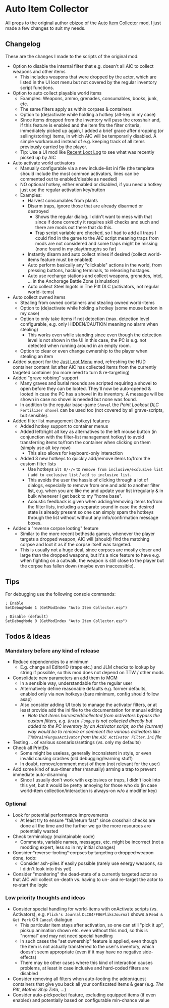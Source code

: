 # Auto Item Collector

All props to the original author [ebizoe](https://www.nexusmods.com/newvegas/users/627838) of the [Auto Item Collector](https://www.nexusmods.com/newvegas/mods/77775) mod, I just made a few changes to suit my needs.

## Changelog

These are the changes I made to the scripts of the original mod:

* Option to disable the internal filter that e.g. doesn't all AIC to collect weapons and other items
  * This includes weapons that were dropped by the actor, which are listed in the UI loot menu but not covered by the regular inventory script functions.
* Option to auto collect playable world items
  * Examples: Weapons, ammo, grenades, consumables, books, junk, etc.
  * The same filters apply as within corpses & containers
  * Option to (de)activate while holding a hotkey (alt-key in my case)
  * Since items dropped from the inventory will pass the crosshair and, if this feature is enabled and the item fits the filter criteria, immediately picked up again, I added a brief grace after dropping (or selling/storing) items, in which AIC will be temporarily disabled. A simple workaround instead of e.g. keeping track of all items previously carried by the player.
  * Tip: Use a UI mod like [Recent Loot Log](https://www.nexusmods.com/newvegas/mods/80180) to see what was recently picked up by AIC
* Auto activate world activators
  * Manually configurable via a new include-list ini file (the template should include the most common activators, lines can be commented out to enabled/disable as needed)
  * NO optional hotkey, either enabled or disabled, if you need a hotkey just use the regular activation key/button
  * Examples:
    * Harvest consumables from plants
    * Disarm traps, ignore those that are already disarmed or destroyed
      * Shows the regular dialog. I didn't want to mess with that since if done correctly it requires skill checks and such and there are mods out there that do this.
      * Trap script variable are checked, so I had to add all traps I could find in the game to the AIC script meaning traps from mods are not considered and some traps might be missing (none found in my playthroughs so far)
    * Instantly disarm and auto collect mines if desired (collect world-items feature must be enabled)
    * Auto perform basically any "clickable" actions in the world, from pressing buttons, hacking terminals, to releasing hostages.
    * Auto use recharge stations and collect weapons, grenades, intel, ... in the Anchorage Battle Zone (simulation)
    * Auto collect Steel Ingots in The Pitt DLC (activators, not regular world-items)
* Auto collect owned items
  * Stealing from owned containers and stealing owned world-items
  * Option to (de)activate while holding a hotkey (some mouse button in my case)
  * Option to only take items if not detection (max. detection level configurable, e.g. only HIDDEN/CAUTION meaning no alarm when stealing)
    * This works even while standing since even though the detection level is not shown in the UI in this case, the PC is e.g. not detected when running around in an empty room.
  * Option to clear or even change ownership to the player when stealing an item
* Added support for the [Just Loot Menu](https://www.nexusmods.com/newvegas/mods/87154) mod, refreshing the HUD container content list after AIC has collected items from the currently targeted container (no more need to turn & re-targeting)
* Added "grave robbing" support
  * Many graves and burial mounds are scripted requiring a shovel to open before they can be looted. They'll now be auto-opened & looted in case the PC has a shovel in its inventory. A message will be shown in case no shovel is needed but none was found.
  * In addition to the regular base-game `Shovel` the *Point Lookout DLC* `Fertilizer shovel` can be used too (not covered by all grave-scripts, but sensible).
* Added filter list management (hotkey) features
  * Added hotkey support to container menus
  * Added left/right alt key as alternatives to the left mouse button (in conjunction with the filter-list management hotkey) to avoid transferring items to/from the container when clicking on them (simply use alt key now)
    * This also allows for keyboard-only interaction
  * Added 3 new hotkeys to quickly add/remove items to/from the custom filter lists
    * Use hotkeys `alt 0/-/=` to `remove from inclusive/exclusive list` / `add to exclusive list` / `add to inclusive list`.
    * This avoids the user the hassle of clicking through a lot of dialogs, especially to remove from one and add to another filter list, e.g. when you are like me and update your list irregularly & in bulk whenever I get back to my "home base".
    * Acoustic feedback is given when adding/removing items to/from the filter lists, including a separate sound in case the desired state is already present so one can simply spam the hotkeys through the list without without any info/confirmation message boxes.
* Added a "reverse corpse looting" feature
  * Similar to the more recent bethesda games, whenever the player targets a dropped weapon, AIC will (should) find the matching corpse and loot it as if the corpse itself was targeted.
  * This is usually not a huge deal, since corpses are mostly closer and large than the dropped weapons, but it's a nice feature to have e.g. when fighting on a catwalk, the weapon is still close to the player but the corpse has fallen down (maybe even inaccessible).

## Tips

For debugging use the following console commands:
```
; Enable
SetDebugMode 1 (GetModIndex "Auto Item Collector.esp")

; Disable (default)
SetDebugMode 0 (GetModIndex "Auto Item Collector.esp")
```

## Todos & Ideas

### Mandatory before any kind of release
* Reduce dependencies to a minimum
  * E.g. change all EditorID (traps etc.) and JLM checks to lookup by string if possible, so this mod does not depend on TTW / other mods
* Consolidate new parameters an add them to MCM
  * In a sensible way, understandable for the regular user
  * Alternatively define reasonable defaults e.g. former defaults, enabled only via new hotkeys (bare minimum, config should follow asap)
  * Also consider adding UI tools to manage the activator filters, or at least provide add the ini file to the documentation for manual editing
    * *Note that items harvested/collected from activators bypass the custom filters, e.g. `Brain Fungus` is not collected directly but added to the PC inventory by an Activator script, so the (current) way would be to remove or comment the various activators like `TTWBrainFungusActivator` from the `AIC Activator Filter.ini` file*
* Testing ... of various scenarios/settings (vs. only my defaults)
* Check all PrintDs
  * Some might be useless, generally inconsistent in style, or even invalid causing crashes (old debugging/learning stuff)
  * In doubt, remove/comment most of them (not relevant for the user)
* Add some kind of aux-timer after (manually) arming a trap to prevent immediate auto-disarming
  * Since I usually don't work with explosives or traps, I didn't look into this yet, but it would be pretty annoying for those who do (in case world-item collection/interaction is always-on w/o a modifier key)

### Optional

* Look for potential performance improvements
  * At least try to ensure "fail/return fast" since crosshair checks are done all the time and the further we go the more resources are potentially wasted
* Check terminology (maintainable code)
  * Comments, variable names, messages, etc. might be incorrect (not a modding expert, less so in my initial changes)
* <strike>Consider "reverse-looting" corpses by targeting a dropped weapon</strike> done, todo:
  * Consider ash-piles if easily possible (rarely use energy weapons, so I didn't look into this yet)
* Consider "monitoring" the dead-state of a currently targeted actor so that AIC will collect on-death vs. having to un- and re-target the actor to re-start the logic

### Low priority thoughts and ideas

* Consider special handling for world-items with onActivate scripts (vs. Activators), e.g. `Plick's Journal` `DLC04FF06PliksJournal` shows a `Read & Get Perk` OR `Cancel` dialogue
  * This particular item stays after activation, so one can still "pick it up", pickup animation shown etc. even without this mod, so this is "normal" and may not need special handling
  * In such cases the "set ownership" feature is applied, even though the item is not actually transferred to the user's inventory, which doesn't seem appropriate (even if it may have no negative side-effects)
  * There may be other cases where this kind of interaction causes problems, at least in case inclusive and hard-coded filters are disabled
* Consider removing all filters when auto-looting the addon/quest containers that give you back all your confiscated items & gear (e.g. *The Pitt*, *Mother Ship Zeta*, ...)
* Consider auto-pickpocket feature, excluding equipped items (if even enabled) and potentially based on configurable min-chance value
